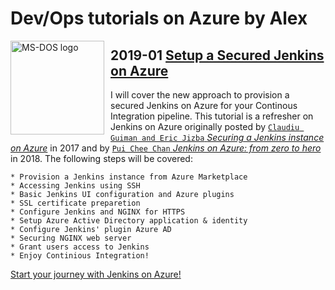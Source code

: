 # Dev/Ops tutorials on Azure by Alex

<img height="150" align="left" style="float: left; margin: 0 10px 0 0;" alt="MS-DOS logo" src="https://jenkins.io/images/logos/transparent/transparent.svg">   

## 2019-01 [Setup a Secured Jenkins on Azure](/jenkins-on-azure)

I will cover the new approach to provision a secured Jenkins on Azure for your Continous Integration pipeline.
This tutorial is a refresher on Jenkins on Azure originally posted by [`Claudiu Guiman and Eric Jizba` *Securing a Jenkins instance on Azure*](https://jenkins.io/blog/2017/04/20/secure-jenkins-on-azure/) in 2017 and by [`Pui Chee Chan` *Jenkins on Azure: from zero to hero*](https://azure.microsoft.com/en-us/blog/jenkins-on-azure-from-zero-to-hero/) in 2018.
The following steps will be covered:

```
* Provision a Jenkins instance from Azure Marketplace
* Accessing Jenkins using SSH
* Basic Jenkins UI configuration and Azure plugins
* SSL certificate preparetion
* Configure Jenkins and NGINX for HTTPS
* Setup Azure Active Directory application & identity
* Configure Jenkins' plugin Azure AD
* Securing NGINX web server
* Grant users access to Jenkins
* Enjoy Continious Integration!
```
[Start your journey with Jenkins on Azure!](/jenkins-on-azure)
